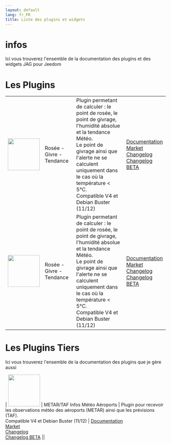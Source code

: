 ```yaml
---
layout: default
lang: fr_FR
title: Liste des plugins et widgets
---
```


# infos

Ici vous trouverez l'ensemble de la documentation des plugins et des widgets JAG pour Jeedom

# Les Plugins

|                                                                                                        |                          |                                                                                                                                                                                                                                                                       |                                                                                                                                                                       |
| ------------------------------------------------------------------------------------------------------ | ------------------------ | --------------------------------------------------------------------------------------------------------------------------------------------------------------------------------------------------------------------------------------------------------------------- | --------------------------------------------------------------------------------------------------------------------------------------------------------------------- |
| <img src="{{site.baseurl}}/plugin-rosee/{{site.img}}/rosee_icon.png" class="pluginLogo" width="100" /> | Rosée - Givre - Tendance | Plugin permetant de calculer : le point de rosée, le point de givrage, l'humidité absolue et la tendance Météo. <BR/>Le point de givrage ainsi que l'alerte ne se calculent uniquement dans le cas où la température < 5°C. <BR />Compatible V4 et Debian Buster (11/12) | [Documentation]({{site.baseurl}}/plugin-rosee/{{page.lang}})<br/>[Market]({{site.plugin}}1653)<br/>[Changelog]({{site.baseurl}}/plugin-rosee/{{page.lang}}/changelog) <br/>[Changelog BETA]({{site.baseurl}}/plugin-rosee/{{page.lang}}/changelog_beta) ||
| <img src="{{site.baseurl}}/plugin-horoscope/{{site.img}}/horoscope_icon.png" class="pluginLogo" width="100" /> | Rosée - Givre - Tendance | Plugin permetant de calculer : le point de rosée, le point de givrage, l'humidité absolue et la tendance Météo. <BR/>Le point de givrage ainsi que l'alerte ne se calculent uniquement dans le cas où la température < 5°C. <BR />Compatible V4 et Debian Buster (11/12) | [Documentation]({{site.baseurl}}/plugin-horoscope/{{page.lang}})<br/>[Market]({{site.plugin}}2727)<br/>[Changelog]({{site.baseurl}}/plugin-horoscope/{{page.lang}}/changelog) <br/>[Changelog BETA]({{site.baseurl}}/plugin-horoscope/{{page.lang}}/changelog_beta) |

# Les Plugins Tiers

Ici vous trouverez l'ensemble de la documentation des plugins que je gère aussi

| <img src="{{site.baseurl}}/plugin-Metar_infos{{site.img}}/rosee_icon.png" class="pluginLogo" width="100" /> | METAR/TAF Infos Météo Aéroports | Plugin pour recevoir les observations météo des aéroports (METAR) ainsi que les prévisions (TAF). <BR />Compatible V4 et Debian Buster (11/12) | [Documentation]({{site.baseurl}}/plugin-Metar_infos/{{page.lang}})<br/>[Market]({{site.plugin}}1653)<br/>[Changelog]({{site.baseurl}}/plugin-Metar_infos/{{page.lang}}/changelog) <br/>[Changelog BETA]({{site.baseurl}}/plugin-Metar_infos/{{page.lang}}/changelog_beta) ||